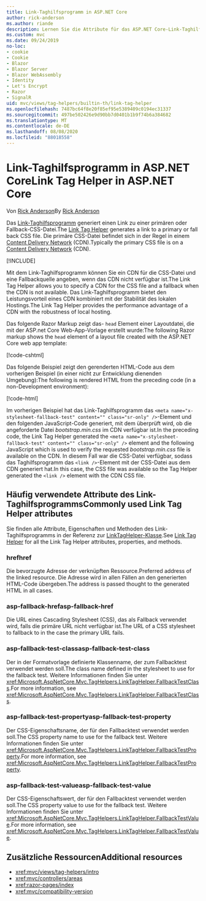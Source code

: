 ```yaml
---
title: Link-Taghilfsprogramm in ASP.NET Core
author: rick-anderson
ms.author: riande
description: Lernen Sie die Attribute für das ASP.NET Core-Link-Taghilfsprogramm kennen, und erfahren Sie, welche Rolle jedes Attribut bei der Erweiterung des Verhaltens des HTML-Linktags spielt.
ms.custom: mvc
ms.date: 09/24/2019
no-loc:
- cookie
- Cookie
- Blazor
- Blazor Server
- Blazor WebAssembly
- Identity
- Let's Encrypt
- Razor
- SignalR
uid: mvc/views/tag-helpers/builtin-th/link-tag-helper
ms.openlocfilehash: 7487bc64f8e20f85ef95e5389409c0194ec31337
ms.sourcegitcommit: 497be502426e9d90bb7d0401b1b9f74b6a384682
ms.translationtype: MT
ms.contentlocale: de-DE
ms.lasthandoff: 08/08/2020
ms.locfileid: "88018558"
---
```

# <a name="link-tag-helper-in-aspnet-core"></a><span data-ttu-id="485c8-103">Link-Taghilfsprogramm in ASP.NET Core</span><span class="sxs-lookup"><span data-stu-id="485c8-103">Link Tag Helper in ASP.NET Core</span></span>

<span data-ttu-id="485c8-104">Von [Rick Anderson](https://twitter.com/RickAndMSFT)</span><span class="sxs-lookup"><span data-stu-id="485c8-104">By [Rick Anderson](https://twitter.com/RickAndMSFT)</span></span>

<span data-ttu-id="485c8-105">Das [Link-Taghilfsprogramm](xref:Microsoft.AspNetCore.Mvc.TagHelpers.LinkTagHelper) generiert einen Link zu einer primären oder Fallback-CSS-Datei.</span><span class="sxs-lookup"><span data-stu-id="485c8-105">The [Link Tag Helper](xref:Microsoft.AspNetCore.Mvc.TagHelpers.LinkTagHelper) generates a link to a primary or fall back CSS file.</span></span> <span data-ttu-id="485c8-106">Die primäre CSS-Datei befindet sich in der Regel in einem [Content Delivery Network](/office365/enterprise/content-delivery-networks#what-exactly-is-a-cdn) (CDN).</span><span class="sxs-lookup"><span data-stu-id="485c8-106">Typically the primary CSS file is on a [Content Delivery Network](/office365/enterprise/content-delivery-networks#what-exactly-is-a-cdn) (CDN).</span></span>

[!INCLUDE[](~/includes/cdn.md)]

<span data-ttu-id="485c8-107">Mit dem Link-Taghilfsprogramm können Sie ein CDN für die CSS-Datei und eine Fallbackquelle angeben, wenn das CDN nicht verfügbar ist.</span><span class="sxs-lookup"><span data-stu-id="485c8-107">The Link Tag Helper allows you to specify a CDN for the CSS file and a fallback when the CDN is not available.</span></span> <span data-ttu-id="485c8-108">Das Link-Taghilfsprogramm bietet den Leistungsvorteil eines CDN kombiniert mit der Stabilität des lokalen Hostings.</span><span class="sxs-lookup"><span data-stu-id="485c8-108">The Link Tag Helper provides the performance advantage of a CDN with the robustness of local hosting.</span></span>

<span data-ttu-id="485c8-109">Das folgende Razor Markup zeigt das- `head` Element einer Layoutdatei, die mit der ASP.net Core Web-App-Vorlage erstellt wurde:</span><span class="sxs-lookup"><span data-stu-id="485c8-109">The following Razor markup shows the `head` element of a layout file created with the ASP.NET Core web app template:</span></span>

[!code-cshtml[](link-tag-helper/sample/_Layout.cshtml?name=snippet)]

<span data-ttu-id="485c8-110">Das folgende Beispiel zeigt den gerenderten HTML-Code aus dem vorherigen Beispiel (in einer nicht zur Entwicklung dienenden Umgebung):</span><span class="sxs-lookup"><span data-stu-id="485c8-110">The following is rendered HTML from the preceding code (in a non-Development environment):</span></span>

[!code-html[](link-tag-helper/sample/HtmlPage1.html)]

<span data-ttu-id="485c8-111">Im vorherigen Beispiel hat das Link-Taghilfsprogramm das `<meta name="x-stylesheet-fallback-test" content="" class="sr-only" />`-Element und den folgenden JavaScript-Code generiert, mit dem überprüft wird, ob die angeforderte Datei *bootstrap.min.css* im CDN verfügbar ist.</span><span class="sxs-lookup"><span data-stu-id="485c8-111">In the preceding code, the Link Tag Helper generated the `<meta name="x-stylesheet-fallback-test" content="" class="sr-only" />` element and the following JavaScript which is used to verify the requested *bootstrap.min.css* file is available on the CDN.</span></span> <span data-ttu-id="485c8-112">In diesem Fall war die CSS-Datei verfügbar, sodass das Taghilfsprogramm das `<link />`-Element mit der CSS-Datei aus dem CDN generiert hat.</span><span class="sxs-lookup"><span data-stu-id="485c8-112">In this case, the CSS file was available so the Tag Helper generated the `<link />` element with the CDN CSS file.</span></span>

## <a name="commonly-used-link-tag-helper-attributes"></a><span data-ttu-id="485c8-113">Häufig verwendete Attribute des Link-Taghilfsprogramms</span><span class="sxs-lookup"><span data-stu-id="485c8-113">Commonly used Link Tag Helper attributes</span></span>

<span data-ttu-id="485c8-114">Sie finden alle Attribute, Eigenschaften und Methoden des Link-Taghilfsprogramms in der Referenz zur [LinkTagHelper-Klasse](xref:Microsoft.AspNetCore.Mvc.TagHelpers.LinkTagHelper).</span><span class="sxs-lookup"><span data-stu-id="485c8-114">See [Link Tag Helper](xref:Microsoft.AspNetCore.Mvc.TagHelpers.LinkTagHelper)  for all the Link Tag Helper attributes, properties, and methods.</span></span>

### <a name="href"></a><span data-ttu-id="485c8-115">href</span><span class="sxs-lookup"><span data-stu-id="485c8-115">href</span></span>

<span data-ttu-id="485c8-116">Die bevorzugte Adresse der verknüpften Ressource.</span><span class="sxs-lookup"><span data-stu-id="485c8-116">Preferred address of the linked resource.</span></span> <span data-ttu-id="485c8-117">Die Adresse wird in allen Fällen an den generierten HTML-Code übergeben.</span><span class="sxs-lookup"><span data-stu-id="485c8-117">The address is passed thought to the generated HTML in all cases.</span></span>

### <a name="asp-fallback-href"></a><span data-ttu-id="485c8-118">asp-fallback-href</span><span class="sxs-lookup"><span data-stu-id="485c8-118">asp-fallback-href</span></span>

<span data-ttu-id="485c8-119">Die URL eines Cascading Stylesheet (CSS), das als Fallback verwendet wird, falls die primäre URL nicht verfügbar ist.</span><span class="sxs-lookup"><span data-stu-id="485c8-119">The URL of a CSS stylesheet to fallback to in the case the primary URL fails.</span></span>

### <a name="asp-fallback-test-class"></a><span data-ttu-id="485c8-120">asp-fallback-test-class</span><span class="sxs-lookup"><span data-stu-id="485c8-120">asp-fallback-test-class</span></span>

<span data-ttu-id="485c8-121">Der in der Formatvorlage definierte Klassenname, der zum Fallbacktest verwendet werden soll.</span><span class="sxs-lookup"><span data-stu-id="485c8-121">The class name defined in the stylesheet to use for the fallback test.</span></span> <span data-ttu-id="485c8-122">Weitere Informationen finden Sie unter <xref:Microsoft.AspNetCore.Mvc.TagHelpers.LinkTagHelper.FallbackTestClass>.</span><span class="sxs-lookup"><span data-stu-id="485c8-122">For more information, see <xref:Microsoft.AspNetCore.Mvc.TagHelpers.LinkTagHelper.FallbackTestClass>.</span></span>

### <a name="asp-fallback-test-property"></a><span data-ttu-id="485c8-123">asp-fallback-test-property</span><span class="sxs-lookup"><span data-stu-id="485c8-123">asp-fallback-test-property</span></span>

<span data-ttu-id="485c8-124">Der CSS-Eigenschaftsname, der für den Fallbacktest verwendet werden soll.</span><span class="sxs-lookup"><span data-stu-id="485c8-124">The CSS property name to use for the fallback test.</span></span> <span data-ttu-id="485c8-125">Weitere Informationen finden Sie unter <xref:Microsoft.AspNetCore.Mvc.TagHelpers.LinkTagHelper.FallbackTestProperty>.</span><span class="sxs-lookup"><span data-stu-id="485c8-125">For more information, see <xref:Microsoft.AspNetCore.Mvc.TagHelpers.LinkTagHelper.FallbackTestProperty>.</span></span>

### <a name="asp-fallback-test-value"></a><span data-ttu-id="485c8-126">asp-fallback-test-value</span><span class="sxs-lookup"><span data-stu-id="485c8-126">asp-fallback-test-value</span></span>

<span data-ttu-id="485c8-127">Der CSS-Eigenschaftswert, der für den Fallbacktest verwendet werden soll.</span><span class="sxs-lookup"><span data-stu-id="485c8-127">The CSS property value to use for the fallback test.</span></span> <span data-ttu-id="485c8-128">Weitere Informationen finden Sie unter <xref:Microsoft.AspNetCore.Mvc.TagHelpers.LinkTagHelper.FallbackTestValue>.</span><span class="sxs-lookup"><span data-stu-id="485c8-128">For more information, see <xref:Microsoft.AspNetCore.Mvc.TagHelpers.LinkTagHelper.FallbackTestValue>.</span></span>

## <a name="additional-resources"></a><span data-ttu-id="485c8-129">Zusätzliche Ressourcen</span><span class="sxs-lookup"><span data-stu-id="485c8-129">Additional resources</span></span>

* <xref:mvc/views/tag-helpers/intro>
* <xref:mvc/controllers/areas>
* <xref:razor-pages/index>
* <xref:mvc/compatibility-version>
